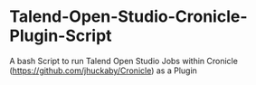 # Talend-Open-Studio-Cronicle-Plugin-Script
A bash Script to run Talend Open Studio Jobs within Cronicle (https://github.com/jhuckaby/Cronicle) as a Plugin
